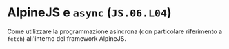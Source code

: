 # AlpineJS e `async` (`JS.06.L04`)

Come utilizzare la programmazione asincrona (con particolare riferimento a `fetch`) all'interno del framework AlpineJS.

